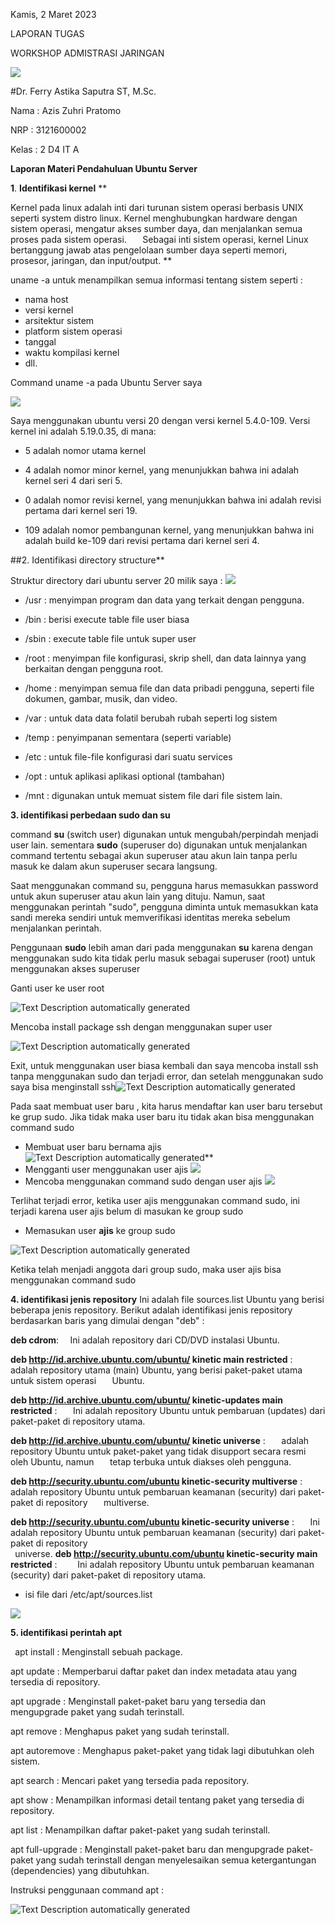 ﻿Kamis, 2 Maret 2023

LAPORAN TUGAS

WORKSHOP ADMISTRASI JARINGAN






![](Aspose.Words.7be61356-e8b0-4fb9-8875-629857f7f869.001.png)

#Dr. Ferry Astika Saputra ST, M.Sc.






Nama	: Azis Zuhri Pratomo 

NRP 	: 3121600002

Kelas	: 2  D4 IT A



**Laporan Materi Pendahuluan Ubuntu Server**

**1**. **Identifikasi kernel**
**

Kernel pada linux adalah inti dari turunan sistem operasi berbasis UNIX seperti system distro linux. Kernel menghubungkan hardware dengan sistem operasi, mengatur akses sumber daya, dan menjalankan semua proses pada sistem operasi.
`	`Sebagai inti sistem operasi, kernel Linux bertanggung jawab atas pengelolaan sumber daya seperti memori, prosesor, jaringan, dan input/output.
**

uname -a untuk menampilkan semua informasi tentang sistem seperti :
- nama host 
- versi kernel 
- arsitektur sistem 
- platform sistem operasi 
- tanggal 
- waktu kompilasi kernel
- dll. 

Command uname -a pada Ubuntu Server saya

![](Aspose.Words.7be61356-e8b0-4fb9-8875-629857f7f869.002.png)

Saya menggunakan ubuntu versi 20 dengan versi kernel 5.4.0-109. Versi kernel ini adalah 5.19.0.35, di mana:

- 5 adalah nomor utama kernel

- 4 adalah nomor minor kernel, yang menunjukkan bahwa ini adalah kernel seri 4 dari seri 5.

- 0 adalah nomor revisi kernel, yang menunjukkan bahwa ini adalah revisi pertama dari kernel seri 19.

- 109 adalah nomor pembangunan kernel, yang menunjukkan bahwa ini adalah build ke-109 dari revisi pertama dari kernel seri 4.


##2. Identifikasi directory structure**

Struktur directory dari ubuntu server 20 milik saya :
![](Aspose.Words.7be61356-e8b0-4fb9-8875-629857f7f869.003.png)
- /usr :
menyimpan program dan data yang terkait dengan pengguna. 
- /bin :
berisi execute table file user biasa
- /sbin :
execute table file untuk super user
- /root :
menyimpan file konfigurasi, skrip shell, dan data lainnya yang berkaitan dengan pengguna root.
- /home :
     menyimpan semua file dan data pribadi pengguna, seperti file dokumen, gambar, musik, dan 
   video.
- /var : 
untuk data data folatil berubah rubah seperti log sistem
- /temp :
penyimpanan sementara (seperti variable)
- /etc :
   untuk file-file konfigurasi dari suatu services
- /opt :
   untuk aplikasi aplikasi optional (tambahan)

- /mnt :
   digunakan untuk memuat sistem file dari file sistem lain.







**3. identifikasi perbedaan sudo dan su**

command **su** (switch user) digunakan untuk mengubah/perpindah menjadi user lain.
sementara **sudo** (superuser do) digunakan untuk menjalankan command tertentu sebagai akun superuser atau akun lain tanpa perlu masuk ke dalam akun superuser secara langsung.

Saat menggunakan command su, pengguna harus memasukkan password untuk akun superuser atau akun lain yang dituju. Namun, saat menggunakan perintah "sudo", pengguna diminta untuk memasukkan kata sandi mereka sendiri untuk memverifikasi identitas mereka sebelum menjalankan perintah.

Penggunaan **sudo** lebih aman dari pada menggunakan **su** karena dengan menggunakan sudo kita tidak perlu masuk sebagai superuser (root) untuk menggunakan akses superuser

Ganti user ke user root

![Text Description automatically generated](Aspose.Words.7be61356-e8b0-4fb9-8875-629857f7f869.004.png)

Mencoba install package ssh dengan menggunakan super user

![Text Description automatically generated](Aspose.Words.7be61356-e8b0-4fb9-8875-629857f7f869.005.png)

Exit, untuk menggunakan user biasa kembali dan saya mencoba install ssh tanpa menggunakan sudo dan terjadi error, dan setelah menggunakan sudo saya bisa menginstall ssh![Text Description automatically generated](Aspose.Words.7be61356-e8b0-4fb9-8875-629857f7f869.006.png)


Pada saat membuat user baru , kita harus mendaftar kan user baru tersebut ke grup sudo.
Jika tidak maka user baru itu tidak akan bisa menggunakan command sudo 

- Membuat  user baru bernama  ajis 
  ![Text Description automatically generated](Aspose.Words.7be61356-e8b0-4fb9-8875-629857f7f869.007.png)**
- Mengganti user menggunakan user ajis
  ![](Aspose.Words.7be61356-e8b0-4fb9-8875-629857f7f869.008.png)
- Mencoba menggunakan command sudo dengan user ajis 
  ![](Aspose.Words.7be61356-e8b0-4fb9-8875-629857f7f869.009.png)

Terlihat terjadi error, ketika user ajis menggunakan command sudo, ini terjadi karena user ajis belum di masukan ke group sudo 

- Memasukan user **ajis** ke group sudo

![Text Description automatically generated](Aspose.Words.7be61356-e8b0-4fb9-8875-629857f7f869.010.png)

Ketika telah menjadi anggota dari group sudo, maka user ajis bisa menggunakan command sudo



**4. identifikasi jenis repository**
Ini adalah file sources.list Ubuntu yang berisi beberapa jenis repository. Berikut adalah identifikasi jenis repository berdasarkan baris yang dimulai dengan "deb" :

**deb cdrom**: 
`  `Ini adalah repository dari CD/DVD instalasi Ubuntu.

**deb <http://id.archive.ubuntu.com/ubuntu/> kinetic main restricted**  :
`     `adalah repository utama (main) Ubuntu, yang berisi paket-paket utama untuk sistem operasi 
`   `Ubuntu.

**deb <http://id.archive.ubuntu.com/ubuntu/> kinetic-updates main restricted** :
`   `Ini adalah repository Ubuntu untuk pembaruan (updates) dari paket-paket di repository utama.

**deb <http://id.archive.ubuntu.com/ubuntu/> kinetic universe** :
`   `adalah repository Ubuntu untuk paket-paket yang tidak disupport secara resmi oleh Ubuntu, namun 
`   `tetap terbuka untuk diakses oleh pengguna.

**deb <http://security.ubuntu.com/ubuntu> kinetic-security multiverse** :
`   `adalah repository Ubuntu untuk pembaruan keamanan (security) dari paket-paket di repository 
`   `multiverse.

**deb <http://security.ubuntu.com/ubuntu> kinetic-security universe** :
`   `Ini adalah repository Ubuntu untuk pembaruan keamanan (security) dari paket-paket di repository   
` `universe.
**deb <http://security.ubuntu.com/ubuntu> kinetic-security main restricted** :
`    `Ini adalah repository Ubuntu untuk pembaruan keamanan (security) dari paket-paket di repository utama.





- isi file dari /etc/apt/sources.list

![](Aspose.Words.7be61356-e8b0-4fb9-8875-629857f7f869.011.png)

**5. identifikasi perintah apt**




` `apt install : Menginstall sebuah package.

apt update : Memperbarui daftar paket dan index  metadata atau yang tersedia di repository.

apt upgrade : Menginstall paket-paket baru yang tersedia dan mengupgrade paket yang sudah terinstall.

apt remove : Menghapus paket yang sudah terinstall.

apt autoremove : Menghapus paket-paket yang tidak lagi dibutuhkan oleh sistem.

apt search : Mencari paket yang tersedia pada repository.

apt show : Menampilkan informasi detail tentang paket yang tersedia di repository.

apt list : Menampilkan daftar paket-paket yang sudah terinstall.

apt full-upgrade : Menginstall paket-paket baru dan mengupgrade paket-paket yang sudah terinstall dengan menyelesaikan semua ketergantungan (dependencies) yang dibutuhkan.

Instruksi penggunaan command apt :

![Text Description automatically generated](Aspose.Words.7be61356-e8b0-4fb9-8875-629857f7f869.012.png)


